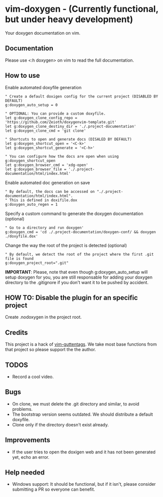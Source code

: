 # vim-doxygen - (Currently functional, but under heavy development)
Your doxygen documentation on vim. 

## Documentation
Please use <:h doxygen> on vim to read the full documentation.

## How to use

Enable automated doxyfile generation
   
``` 
" Create a default doxigen config for the current project (DISABLED BY DEFAULT)
g:doxygen_auto_setup = 0

" OPTIONAL: You can provide a custom doxyfile.
let g:doxygen_clone_config_repo = 'https://github.com/Zeioth/doxygenvim-template.git'
let g:doxygen_clone_destiny_dir = './.project-documentation'
let g:doxygen_clone_cmd = 'git clone'

" Shortcuts to open and generate docs (DISALED BY DEFAULT)
let g:doxygen_shortcut_open = '<C-k>'
let g:doxygen_shortcut_generate = '<C-h>'

" You can configure how the docs are open when using g:doxygen_shortcut_open
let g:doxygen_browser_cmd = 'xdg-open'
let g:doxygen_browser_file = './.project-documentation/html/index.html'
```
   
Enable automated doc generation on save
```
" By default, the docs can be accessed on "./.project-documentation/html/index.html".
" This is defined in doxifile.dox
g:doxygen_auto_regen = 1
```

Specify a custom command to generate the doxygen documentation (optional)

```
" Go to a directory and run doxygen'
g:doxygen_cmd = 'cd ./.project-documentation/doxygen-conf/ && doxygen ./doxyfile.dox'
```

Change the way the root of the project is detected (optional)

``` 
" By default, we detect the root of the project where the first .git file is found
g:doxygen_project_root=".git"
```
   
**IMPORTANT**: Please, note that even though g:doxygen_auto_setup will setup doxygen for you, you are still responsable for adding your doxygen directory to the .gitignore if you don't want it to be pushed by accident.

## HOW TO: Disable the plugin for an specific project
Create .nodoxygen in the project root.


## Credits
This project is a hack of [vim-guttentags](https://github.com/ludovicchabant/vim-gutentags). We take most base functions from that project so please support the the author.


## TODOS

* Record a cool video.

## Bugs 
* On clone, we must delete the .git directory and similar, to avoid problems.
* The bootstrap version seems outdated. We should distribute a default doxyfile.
* Clone only if the directory doesn't exist already.

## Improvements
* If the user tries to open the doxigen web and it has not been generated yet, echo an error.

## Help needed
* Windows support: It should be functional, but if it isn't, please consider submitting a PR so everyone can benefit.
